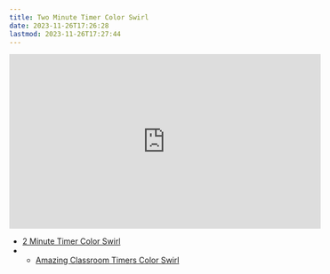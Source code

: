 ```yaml
---
title: Two Minute Timer Color Swirl
date: 2023-11-26T17:26:28
lastmod: 2023-11-26T17:27:44
---
```


<div class="iframe-16-9-container">
<iframe class="youTubeIframe" width="560" height="315" src="https://www.youtube.com/embed/ublhPZE-xLc" title="YouTube video player" frameborder="0" allow="accelerometer; autoplay; clipboard-write; encrypted-media; gyroscope; picture-in-picture; web-share" allowfullscreen></iframe>
</div>

- [2 Minute Timer Color Swirl](https://youtu.be/ublhPZE-xLc)
- - [Amazing Classroom Timers Color Swirl](../amazing-classroom-timers-color-swirl.md)
